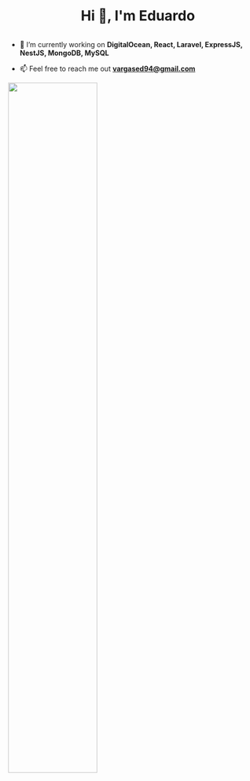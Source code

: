 <div id="user-content-toc">
  <ul align="center">
    <summary><h1 style="display: inline-block">Hi 👋, I'm Eduardo</h1></summary>
  </ul>
</div>

- 🔭 I’m currently working on **DigitalOcean, React, Laravel, ExpressJS, NestJS, MongoDB, MySQL**

- 📫 Feel free to reach me out **vargased94@gmail.com**

<div style="width:100%">
  <img style="height:60%;width:60%;max-width:100%" src="https://github-readme-stats.vercel.app/api/top-langs/?username=vargased94&layout=compact&theme=gotham&langs_count=8"/>
</div>
